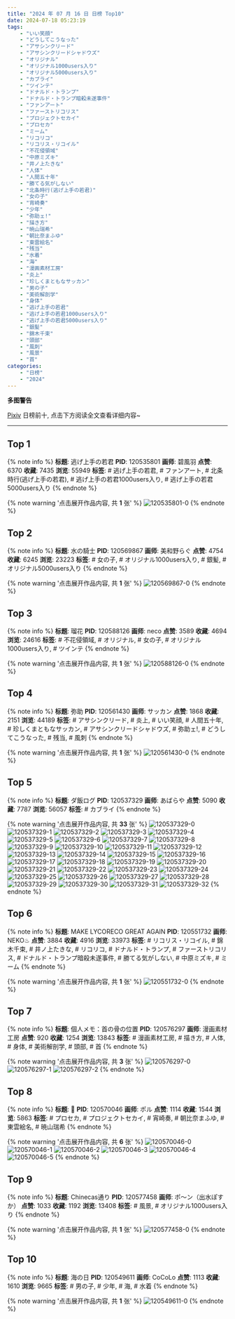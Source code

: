 ```yaml
---
title: "2024 年 07 月 16 日 日榜 Top10"
date: 2024-07-18 05:23:19
tags:
    - "いい笑顔"
    - "どうしてこうなった"
    - "アサシンクリード"
    - "アサシンクリードシャドウズ"
    - "オリジナル"
    - "オリジナル1000users入り"
    - "オリジナル5000users入り"
    - "カブライ"
    - "ツインテ"
    - "ドナルド・トランプ"
    - "ドナルド・トランプ暗殺未遂事件"
    - "ファンアート"
    - "ファーストリコリス"
    - "プロジェクトセカイ"
    - "プロセカ"
    - "ミーム"
    - "リコリコ"
    - "リコリス・リコイル"
    - "不花侵領域"
    - "中原ミズキ"
    - "井ノ上たきな"
    - "人体"
    - "人間五十年"
    - "勝てる気がしない"
    - "北条時行(逃げ上手の若君)"
    - "女の子"
    - "宵崎奏"
    - "少年"
    - "弥助ェ!"
    - "描き方"
    - "暁山瑞希"
    - "朝比奈まふゆ"
    - "東雲絵名"
    - "残当"
    - "水着"
    - "海"
    - "漫画素材工房"
    - "炎上"
    - "珍しくまともなサッカン"
    - "男の子"
    - "美術解剖学"
    - "身体"
    - "逃げ上手の若君"
    - "逃げ上手の若君1000users入り"
    - "逃げ上手の若君5000users入り"
    - "銀髪"
    - "錦木千束"
    - "頭部"
    - "風刺"
    - "風景"
    - "首"
categories:
    - "日榜"
    - "2024"
---
```


<i class="fa fa-triangle-exclamation"></i>**多图警告**<i class="fa fa-triangle-exclamation"></i>

[Pixiv](https://www.pixiv.net/) 日榜前十, 点击下方阅读全文查看详细内容~

<!-- more -->

---

## Top 1

{% note info %}
**标题**: 逃げ上手の若君
**PID**: 120535801 **画师**: 碧風羽
**点赞**: 6370 **收藏**: 7435 **浏览**: 55949
**标签**: # 逃げ上手の若君, # ファンアート, # 北条時行(逃げ上手の若君), # 逃げ上手の若君1000users入り, # 逃げ上手の若君5000users入り
{% endnote %}

{% note warning '点击展开作品内容, 共 **1** 张' %}
![120535801-0](https://i.pixiv.re/img-original/img/2024/07/15/00/00/10/120535801_p0.jpg)
{% endnote %}

## Top 2

{% note info %}
**标题**: 水の騎士
**PID**: 120569867 **画师**: 美和野らぐ
**点赞**: 4754 **收藏**: 6245 **浏览**: 23223
**标签**: # 女の子, # オリジナル1000users入り, # 銀髪, # オリジナル5000users入り
{% endnote %}

{% note warning '点击展开作品内容, 共 **1** 张' %}
![120569867-0](https://i.pixiv.re/img-original/img/2024/07/16/00/00/38/120569867_p0.png)
{% endnote %}

## Top 3

{% note info %}
**标题**: 瑠花
**PID**: 120588126 **画师**: neco
**点赞**: 3589 **收藏**: 4694 **浏览**: 24616
**标签**: # 不花侵領域, # オリジナル, # 女の子, # オリジナル1000users入り, # ツインテ
{% endnote %}

{% note warning '点击展开作品内容, 共 **1** 张' %}
![120588126-0](https://i.pixiv.re/img-original/img/2024/07/16/18/46/54/120588126_p0.png)
{% endnote %}

## Top 4

{% note info %}
**标题**: 弥助
**PID**: 120561430 **画师**: サッカン
**点赞**: 1868 **收藏**: 2151 **浏览**: 44189
**标签**: # アサシンクリード, # 炎上, # いい笑顔, # 人間五十年, # 珍しくまともなサッカン, # アサシンクリードシャドウズ, # 弥助ェ!, # どうしてこうなった, # 残当, # 風刺
{% endnote %}

{% note warning '点击展开作品内容, 共 **1** 张' %}
![120561430-0](https://i.pixiv.re/img-original/img/2024/07/15/20/11/59/120561430_p0.png)
{% endnote %}

## Top 5

{% note info %}
**标题**: ダ飯ログ
**PID**: 120537329 **画师**: あばらや
**点赞**: 5090 **收藏**: 7787 **浏览**: 56057
**标签**: # カブライ
{% endnote %}

{% note warning '点击展开作品内容, 共 **33** 张' %}
![120537329-0](https://i.pixiv.re/img-original/img/2024/07/15/00/30/39/120537329_p0.jpg)
![120537329-1](https://i.pixiv.re/img-original/img/2024/07/15/00/30/39/120537329_p1.jpg)
![120537329-2](https://i.pixiv.re/img-original/img/2024/07/15/00/30/39/120537329_p2.jpg)
![120537329-3](https://i.pixiv.re/img-original/img/2024/07/15/00/30/39/120537329_p3.jpg)
![120537329-4](https://i.pixiv.re/img-original/img/2024/07/15/00/30/39/120537329_p4.jpg)
![120537329-5](https://i.pixiv.re/img-original/img/2024/07/15/00/30/39/120537329_p5.jpg)
![120537329-6](https://i.pixiv.re/img-original/img/2024/07/15/00/30/39/120537329_p6.jpg)
![120537329-7](https://i.pixiv.re/img-original/img/2024/07/15/00/30/39/120537329_p7.jpg)
![120537329-8](https://i.pixiv.re/img-original/img/2024/07/15/00/30/39/120537329_p8.jpg)
![120537329-9](https://i.pixiv.re/img-original/img/2024/07/15/00/30/39/120537329_p9.jpg)
![120537329-10](https://i.pixiv.re/img-original/img/2024/07/15/00/30/39/120537329_p10.jpg)
![120537329-11](https://i.pixiv.re/img-original/img/2024/07/15/00/30/39/120537329_p11.jpg)
![120537329-12](https://i.pixiv.re/img-original/img/2024/07/15/00/30/39/120537329_p12.jpg)
![120537329-13](https://i.pixiv.re/img-original/img/2024/07/15/00/30/39/120537329_p13.jpg)
![120537329-14](https://i.pixiv.re/img-original/img/2024/07/15/00/30/39/120537329_p14.jpg)
![120537329-15](https://i.pixiv.re/img-original/img/2024/07/15/00/30/39/120537329_p15.jpg)
![120537329-16](https://i.pixiv.re/img-original/img/2024/07/15/00/30/39/120537329_p16.jpg)
![120537329-17](https://i.pixiv.re/img-original/img/2024/07/15/00/30/39/120537329_p17.jpg)
![120537329-18](https://i.pixiv.re/img-original/img/2024/07/15/00/30/39/120537329_p18.jpg)
![120537329-19](https://i.pixiv.re/img-original/img/2024/07/15/00/30/39/120537329_p19.jpg)
![120537329-20](https://i.pixiv.re/img-original/img/2024/07/15/00/30/39/120537329_p20.jpg)
![120537329-21](https://i.pixiv.re/img-original/img/2024/07/15/00/30/39/120537329_p21.jpg)
![120537329-22](https://i.pixiv.re/img-original/img/2024/07/15/00/30/39/120537329_p22.jpg)
![120537329-23](https://i.pixiv.re/img-original/img/2024/07/15/00/30/39/120537329_p23.jpg)
![120537329-24](https://i.pixiv.re/img-original/img/2024/07/15/00/30/39/120537329_p24.jpg)
![120537329-25](https://i.pixiv.re/img-original/img/2024/07/15/00/30/39/120537329_p25.jpg)
![120537329-26](https://i.pixiv.re/img-original/img/2024/07/15/00/30/39/120537329_p26.jpg)
![120537329-27](https://i.pixiv.re/img-original/img/2024/07/15/00/30/39/120537329_p27.jpg)
![120537329-28](https://i.pixiv.re/img-original/img/2024/07/15/00/30/39/120537329_p28.jpg)
![120537329-29](https://i.pixiv.re/img-original/img/2024/07/15/00/30/39/120537329_p29.jpg)
![120537329-30](https://i.pixiv.re/img-original/img/2024/07/15/00/30/39/120537329_p30.jpg)
![120537329-31](https://i.pixiv.re/img-original/img/2024/07/15/00/30/39/120537329_p31.jpg)
![120537329-32](https://i.pixiv.re/img-original/img/2024/07/15/00/30/39/120537329_p32.jpg)
{% endnote %}

## Top 6

{% note info %}
**标题**: MAKE LYCORECO GREAT AGAIN
**PID**: 120551732 **画师**: NEKO♨
**点赞**: 3884 **收藏**: 4916 **浏览**: 33973
**标签**: # リコリス・リコイル, # 錦木千束, # 井ノ上たきな, # リコリコ, # ドナルド・トランプ, # ファーストリコリス, # ドナルド・トランプ暗殺未遂事件, # 勝てる気がしない, # 中原ミズキ, # ミーム
{% endnote %}

{% note warning '点击展开作品内容, 共 **1** 张' %}
![120551732-0](https://i.pixiv.re/img-original/img/2024/07/15/14/13/47/120551732_p0.jpg)
{% endnote %}

## Top 7

{% note info %}
**标题**: 個人メモ：首の骨の位置
**PID**: 120576297 **画师**: 漫画素材工房
**点赞**: 920 **收藏**: 1254 **浏览**: 13843
**标签**: # 漫画素材工房, # 描き方, # 人体, # 身体, # 美術解剖学, # 頭部, # 首
{% endnote %}

{% note warning '点击展开作品内容, 共 **3** 张' %}
![120576297-0](https://i.pixiv.re/img-original/img/2024/07/16/06/00/10/120576297_p0.jpg)
![120576297-1](https://i.pixiv.re/img-original/img/2024/07/16/06/00/10/120576297_p1.jpg)
![120576297-2](https://i.pixiv.re/img-original/img/2024/07/16/06/00/10/120576297_p2.jpg)
{% endnote %}

## Top 8

{% note info %}
**标题**: 💐
**PID**: 120570046 **画师**: ポル
**点赞**: 1114 **收藏**: 1544 **浏览**: 5863
**标签**: # プロセカ, # プロジェクトセカイ, # 宵崎奏, # 朝比奈まふゆ, # 東雲絵名, # 暁山瑞希
{% endnote %}

{% note warning '点击展开作品内容, 共 **6** 张' %}
![120570046-0](https://i.pixiv.re/img-original/img/2024/07/16/00/01/50/120570046_p0.png)
![120570046-1](https://i.pixiv.re/img-original/img/2024/07/16/00/01/50/120570046_p1.png)
![120570046-2](https://i.pixiv.re/img-original/img/2024/07/16/00/01/50/120570046_p2.png)
![120570046-3](https://i.pixiv.re/img-original/img/2024/07/16/00/01/50/120570046_p3.png)
![120570046-4](https://i.pixiv.re/img-original/img/2024/07/16/00/01/50/120570046_p4.png)
![120570046-5](https://i.pixiv.re/img-original/img/2024/07/16/00/01/50/120570046_p5.png)
{% endnote %}

## Top 9

{% note info %}
**标题**: Chinecas通り
**PID**: 120577458 **画师**: ポ～ン（出水ぽすか）
**点赞**: 1033 **收藏**: 1192 **浏览**: 13408
**标签**: # 風景, # オリジナル1000users入り
{% endnote %}

{% note warning '点击展开作品内容, 共 **1** 张' %}
![120577458-0](https://i.pixiv.re/img-original/img/2024/07/16/07/30/01/120577458_p0.jpg)
{% endnote %}

## Top 10

{% note info %}
**标题**: 海の日
**PID**: 120549611 **画师**: CoCoLo
**点赞**: 1113 **收藏**: 1610 **浏览**: 9665
**标签**: # 男の子, # 少年, # 海, # 水着
{% endnote %}

{% note warning '点击展开作品内容, 共 **1** 张' %}
![120549611-0](https://i.pixiv.re/img-original/img/2024/07/15/12/33/57/120549611_p0.png)
{% endnote %}
